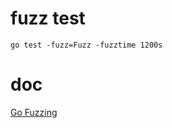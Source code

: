 # fuzz test

```shell
go test -fuzz=Fuzz -fuzztime 1200s
```

# doc

[Go Fuzzing](https://go.dev/security/fuzz/)
